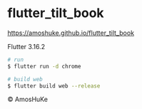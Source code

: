 # flutter_tilt_book

https://amoshuke.github.io/flutter_tilt_book

Flutter 3.16.2

```sh
# run
$ flutter run -d chrome

# build web
$ flutter build web --release
```
© AmosHuKe
